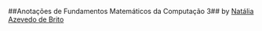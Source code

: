 ##Anotações de Fundamentos Matemáticos da Computação 3##
by [Natália Azevedo de Brito](https://github.com/bnatalha)
